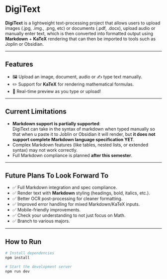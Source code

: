 # DigiText

**DigiText** is a lightweight text-processing project that allows users to upload images (.jpg, .img., .png, etc) or documents (.pdf, .docx), upload audio or manually enter text, which is then converted into formatted output using **Markdown** + **KaTeX** rendering that can then be imported to tools such as Joplin or Obsidian.

---

## Features
- 🖼️ Upload an image, document, audio or ✍️ type text manually.
- ✏️ Support for **KaTeX** for rendering mathematical formulas.
- 🌟 Real-time preview as you type or upload!

---

## Current Limitations
- **Markdown support is partially supported**:  
  DigiText can take in the syntax of markdown when typed manually so that when u paste it to Joblin or Obsidian it will render, but **it does not support complete Markdown language specification YET**.
- Complex Markdown features (like tables, nested lists, or extended syntax) may not work correctly.
- Full Markdown compliance is planned **after this semester**.

---

## Future Plans To Look Forward To
- ✅ Full Markdown integration and spec compliance.
- ✅ Render text with **Markdown** styling (headings, bold, italics, etc.).
- ✅ Better OCR post-processing for cleaner formatting.
- ✅ Improved error handling for mixed Markdown/KaTeX inputs.
- ✅ Mobile-friendly improvements.
- ✅ Check your understanding to not just focus on Math.
- ✅ Branch to various majors.

---

## How to Run
```bash
# Install dependencies
npm install

# Start the development server
npm run dev

